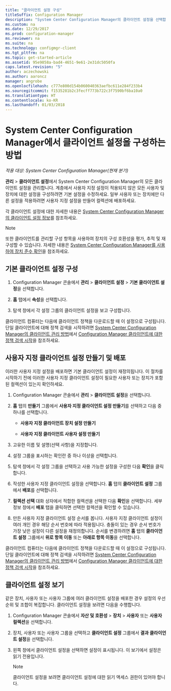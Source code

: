 ```yaml
---
title: "클라이언트 설정 구성"
titleSuffix: Configuration Manager
description: "System Center Configuration Manager의 클라이언트 설정을 선택합니다."
ms.custom: na
ms.date: 12/29/2017
ms.prod: configuration-manager
ms.reviewer: na
ms.suite: na
ms.technology: configmgr-client
ms.tgt_pltfrm: na
ms.topic: get-started-article
ms.assetid: 95e9858a-bad4-4651-9e61-2e31dc5050fa
caps.latest.revision: "5"
author: aczechowski
ms.author: aaroncz
manager: angrobe
ms.openlocfilehash: c777e800d154b060040363aefbc611e284f233b4
ms.sourcegitcommit: f1535281b2c3fecff773b722c3f7590bf6ba10a0
ms.translationtype: HT
ms.contentlocale: ko-KR
ms.lasthandoff: 01/03/2018
---
```

# <a name="how-to-configure-client-settings-in-system-center-configuration-manager"></a>System Center Configuration Manager에서 클라이언트 설정을 구성하는 방법

*적용 대상: System Center Configuration Manager(현재 분기)*

**관리** > **클라이언트 설정**에서 System Center Configuration Manager의 모든 클라이언트 설정을 관리합니다. 계층에서 사용자 지정 설정이 적용되지 않은 모든 사용자 및 장치에 대한 설정을 구성하려면 기본 설정을 수정하세요. 일부 사용자 또는 장치에만 다른 설정을 적용하려면 사용자 지정 설정을 만들어 컬렉션에 배포하세요.  

각 클라이언트 설정에 대한 자세한 내용은 [System Center Configuration Manager의 클라이언트 설정 정보](../../../core/clients/deploy/about-client-settings.md)를 참조하세요.

> [!NOTE]  
>  또한 클라이언트를 관리할 구성 항목을 사용하여 장치의 구성 호환성을 평가, 추적 및 재구성할 수 있습니다. 자세한 내용은 [System Center Configuration Manager를 사용하여 장치 준수 확인](../../../compliance/understand/ensure-device-compliance.md)을 참조하세요.  

##  <a name="configure-the-default-client-settings"></a>기본 클라이언트 설정 구성    

1.  Configuration Manager 콘솔에서 **관리** > **클라이언트 설정** > **기본 클라이언트 설정**을 선택합니다.  

3.  **홈** 탭에서 **속성**을 선택합니다.  

4.  탐색 창에서 각 설정 그룹의 클라이언트 설정을 보고 구성합니다.  

 클라이언트 컴퓨터는 다음에 클라이언트 정책을 다운로드할 때 이 설정으로 구성됩니다. 단일 클라이언트에 대해 정책 검색을 시작하려면 [System Center Configuration Manager의 클라이언트 관리 방법](../../../core/clients/manage/manage-clients.md)에서 [Configuration Manager 클라이언트에 대한 정책 검색 시작](../../../core/clients/manage/manage-clients.md#BKMK_PolicyRetrieval)을 참조하세요.  

##  <a name="create-and-deploy-custom-client-settings"></a>사용자 지정 클라이언트 설정 만들기 및 배포  
이러한 사용자 지정 설정을 배포하면 기본 클라이언트 설정이 재정의됩니다. 이 절차를 시작하기 전에 이러한 사용자 지정 클라이언트 설정이 필요한 사용자 또는 장치가 포함된 컬렉션이 있는지 확인하세요.  

1.  Configuration Manager 콘솔에서 **관리** > **클라이언트 설정**을 선택합니다.  

3.  **홈** 탭의 **만들기** 그룹에서 **사용자 지정 클라이언트 설정 만들기**를 선택하고 다음 중 하나를 선택합니다.  

    -   **사용자 지정 클라이언트 장치 설정 만들기**  

    -   **사용자 지정 클라이언트 사용자 설정 만들기**  

4.  고유한 이름 및 설명(선택 사항)을 지정합니다.  

5.  설정 그룹을 표시하는 확인란 중 하나 이상을 선택합니다.  

6.  탐색 창에서 각 설정 그룹을 선택하고 사용 가능한 설정을 구성한 다음 **확인**을 클릭합니다.   

8.  작성한 사용자 지정 클라이언트 설정을 선택합니다. **홈** 탭의 **클라이언트 설정** 그룹에서 **배포**를 선택합니다.  

9. **컬렉션 선택** 대화 상자에서 적합한 컬렉션을 선택한 다음 **확인**을 선택합니다. 세부 정보 창에서 **배포** 탭을 클릭하면 선택한 컬렉션을 확인할 수 있습니다.  

10. 만든 사용자 지정 클라이언트 설정 순서를 봅니다. 사용자 지정 클라이언트 설정이 여러 개인 경우 해당 순서 번호에 따라 적용됩니다. 충돌이 있는 경우 순서 번호가 가장 낮은 설정이 다른 설정을 재정의합니다. 순서를 변경하려면 **홈** 탭의 **클라이언트 설정** 그룹에서 **위로 항목 이동** 또는 **아래로 항목 이동**을 선택합니다.  

 클라이언트 컴퓨터는 다음에 클라이언트 정책을 다운로드할 때 이 설정으로 구성됩니다. 단일 클라이언트에 대해 정책 검색을 시작하려면 [System Center Configuration Manager의 클라이언트 관리 방법](../../../core/clients/manage/manage-clients.md)에서 [Configuration Manager 클라이언트에 대한 정책 검색 시작](../../../core/clients/manage/manage-clients.md#BKMK_PolicyRetrieval)을 참조하세요.  



##  <a name="view-client-settings"></a>클라이언트 설정 보기  
 같은 장치, 사용자 또는 사용자 그룹에 여러 클라이언트 설정을 배포한 경우 설정의 우선 순위 및 조합이 복잡합니다. 클라이언트 설정을 보려면 다음을 수행합니다.  

1.  Configuration Manager 콘솔에서 **자산 및 호환성** > **장치** > **사용자** 또는 **사용자 컬렉션**을 선택합니다.  

3.  장치, 사용자 또는 사용자 그룹을 선택하고 **클라이언트 설정** 그룹에서 **결과 클라이언트 설정**을 선택합니다.  

4.  왼쪽 창에서 클라이언트 설정을 선택하면 설정이 표시됩니다. 이 보기에서 설정은 읽기 전용입니다. 

    > [!NOTE]  
    >  클라이언트 설정을 보려면 클라이언트 설정에 대한 읽기 액세스 권한이 있어야 합니다.  

    